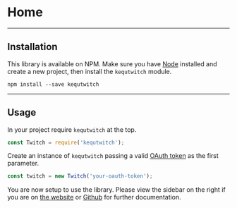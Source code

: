 # Home

---
## Installation

This library is available on NPM. Make sure you have [Node](https://nodejs.org/en/) installed and create a new project, then install the `kequtwitch` module.

```
npm install --save kequtwitch
```

---
## Usage

In your project require `kequtwitch` at the top.

```javascript
const Twitch = require('kequtwitch');
```

Create an instance of `kequtwitch` passing a valid [OAuth token](http://twitchapps.com/tmi/) as the first parameter.

```javascript
const twitch = new Twitch('your-oauth-token');
```

You are now setup to use the library. Please view the sidebar on the right if you are on [the website](https://kequtwitch.kequc.com) or [Github](https://github.com/Kequc/kequtwitch/tree/master/md) for further documentation.
